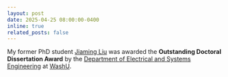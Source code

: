 ```yaml
---
layout: post
date: 2025-04-25 08:00:00-0400
inline: true
related_posts: false
---
```


 My former PhD student [Jiaming Liu](https://jiamingliu-jeremy.github.io/) was awarded the <b>Outstanding Doctoral Dissertation Award</b> by the [Department of Electrical and Systems Engineering](https://ese.washu.edu) at [WashU](https://washu.edu/).